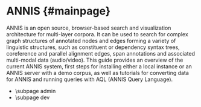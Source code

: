 ANNIS {#mainpage}
======

ANNIS is an open source, browser-based search and visualization architecture
for multi-layer corpora. It can be used to search for complex graph structures
of annotated nodes and edges forming a variety of linguistic structures, such
as constituent or dependency syntax trees, coreference and parallel alignment
edges, span annotations and associated multi-modal data (audio/video). This
guide provides an overview of the current ANNIS system, first steps for installing
either a local instance or an ANNIS server with a demo corpus, as well as
tutorials for converting data for ANNIS and running queries with AQL (ANNIS
Query Language).

- \subpage admin
- \subpage dev

